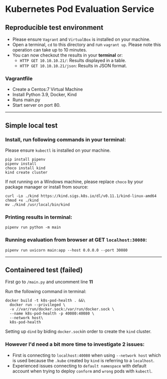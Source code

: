 # Kubernetes Pod Evaluation Service
## Reproducible test environment
- Please ensure ``Vagrant`` and ``VirtualBox`` is installed on your machine.
- Open a terminal, ``cd`` to this directory and run ``vagrant up``. 
Please note this operation can take up to 10 minutes.
- You can now checkout the results in your **terminal** or:
  - `HTTP GET 10.10.10.21/`: Results displayed in a table.
  - `HTTP GET 10.10.10.21/json`: Results in JSON format.

### Vagrantfile
- Create a Centos:7 Virtual Machine
- Install Python 3.9, Docker, Kind
- Runs main.py
- Start server on port 80.

___

## Simple local test

### Install, run following commands in your terminal:
Please ensure ``kubectl`` is installed on your machine.
```shell
pip install pipenv
pipenv install
choco install kind
kind create cluster
```

If not running on a Windows machine, please replace ``choco`` by your package manager or install from source:
```shell
curl -Lo ./kind https://kind.sigs.k8s.io/dl/v0.11.1/kind-linux-amd64
chmod +x ./kind
mv ./kind /usr/local/bin/kind
```

### Printing results in terminal:
```shell
pipenv run python -m main
```

### Running evaluation from browser at GET ``localhost:30080``:
```shell
pipenv run uvicorn main:app --host 0.0.0.0 --port 30080
```


___

## Containered test (failed)

First go to ``/main.py`` and uncomment line **11**

Run the following command in terminal:
```shell
docker build -t k8s-pod-health . &&\
  docker run --privileged \
  -v //var/run/docker.sock:/var/run/docker.sock \
  --name k8s-pod-health -p 40080:40080 \
  --network host\
  k8s-pod-health
```

Setting up ``dind`` by biding ``docker.sock``in order to create
the `kind` cluster.

### However I'd need a bit more time to investigate 2 issues:
- First is connecting to ``localhost:40080`` when using ``--network host`` 
which is used because the ``.kube`` created by ``kind`` is referring to a ``localhost``.
- Experienced issues connecting to `default namespace` with default account when trying to deploy ``conform`` and ``wrong`` pods with ``kubectl``.